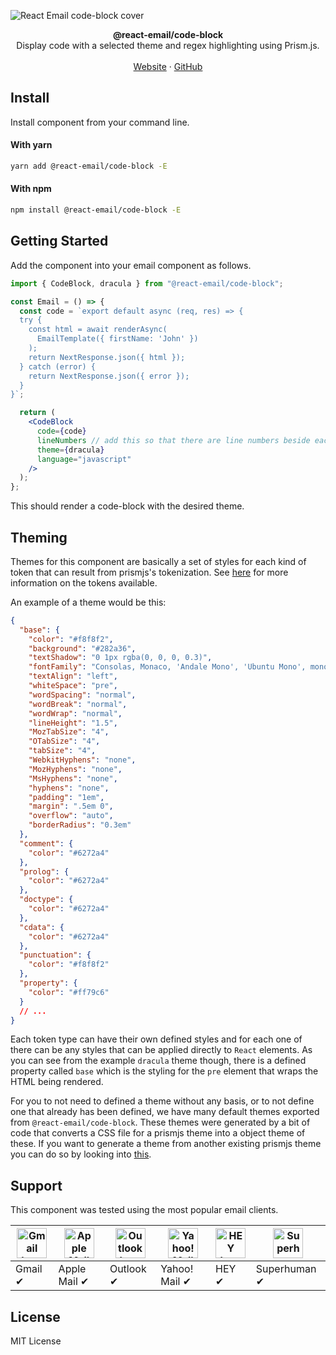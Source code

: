 ![React Email code-block cover](https://react.email/static/covers/code-block.png)

<div align="center"><strong>@react-email/code-block</strong></div>
<div align="center">Display code with a selected theme and regex highlighting using Prism.js.</div>
<br />
<div align="center">
<a href="https://react.email">Website</a>
<span> · </span>
<a href="https://github.com/resend/react-email">GitHub</a>

</div>

## Install

Install component from your command line.

#### With yarn

```sh
yarn add @react-email/code-block -E
```

#### With npm

```sh
npm install @react-email/code-block -E
```

## Getting Started

Add the component into your email component as follows.

```jsx
import { CodeBlock, dracula } from "@react-email/code-block";

const Email = () => {
  const code = `export default async (req, res) => {
  try {
    const html = await renderAsync(
      EmailTemplate({ firstName: 'John' })
    );
    return NextResponse.json({ html });
  } catch (error) {
    return NextResponse.json({ error });
  }
}`;

  return (
    <CodeBlock
      code={code}
      lineNumbers // add this so that there are line numbers beside each code line
      theme={dracula}
      language="javascript"
    />
  );
};
```

This should render a code-block with the desired theme.

## Theming

Themes for this component are basically a set of styles for each kind of token that can result from prismjs's tokenization. See [here](https://prismjs.com/tokens.html) for more information on the tokens available.

An example of a theme would be this:

```json
{
  "base": {
    "color": "#f8f8f2",
    "background": "#282a36",
    "textShadow": "0 1px rgba(0, 0, 0, 0.3)",
    "fontFamily": "Consolas, Monaco, 'Andale Mono', 'Ubuntu Mono', monospace",
    "textAlign": "left",
    "whiteSpace": "pre",
    "wordSpacing": "normal",
    "wordBreak": "normal",
    "wordWrap": "normal",
    "lineHeight": "1.5",
    "MozTabSize": "4",
    "OTabSize": "4",
    "tabSize": "4",
    "WebkitHyphens": "none",
    "MozHyphens": "none",
    "MsHyphens": "none",
    "hyphens": "none",
    "padding": "1em",
    "margin": ".5em 0",
    "overflow": "auto",
    "borderRadius": "0.3em"
  },
  "comment": {
    "color": "#6272a4"
  },
  "prolog": {
    "color": "#6272a4"
  },
  "doctype": {
    "color": "#6272a4"
  },
  "cdata": {
    "color": "#6272a4"
  },
  "punctuation": {
    "color": "#f8f8f2"
  },
  "property": {
    "color": "#ff79c6"
  }
  // ...
}
```

Each token type can have their own defined styles and for each one of there can be any styles that can be applied directly to `React` elements.
As you can see from the example `dracula` theme though, there is a defined property called `base` which is the styling for the `pre` element that wraps the HTML being rendered.

For you to not need to defined a theme without any basis, or to not define one that already has been defined, we have many default themes exported from `@react-email/code-block`.
These themes were generated by a bit of code that converts a CSS file for a prismjs theme into a object theme of these.
If you want to generate a theme from another existing prismjs theme you can do so by looking into [this](https://github.com/gabrielmfern/from-prismjs-to-react-email-code-block-theme).

## Support

This component was tested using the most popular email clients.

| <img src="https://react.email/static/icons/gmail.svg" width="48px" height="48px" alt="Gmail logo"> | <img src="https://react.email/static/icons/apple-mail.svg" width="48px" height="48px" alt="Apple Mail"> | <img src="https://react.email/static/icons/outlook.svg" width="48px" height="48px" alt="Outlook logo"> | <img src="https://react.email/static/icons/yahoo-mail.svg" width="48px" height="48px" alt="Yahoo! Mail logo"> | <img src="https://react.email/static/icons/hey.svg" width="48px" height="48px" alt="HEY logo"> | <img src="https://react.email/static/icons/superhuman.svg" width="48px" height="48px" alt="Superhuman logo"> |
| -------------------------------------------------------------------------------------------------- | ------------------------------------------------------------------------------------------------------- | ------------------------------------------------------------------------------------------------------ | ------------------------------------------------------------------------------------------------------------- | ---------------------------------------------------------------------------------------------- | ------------------------------------------------------------------------------------------------------------ |
| Gmail ✔                                                                                           | Apple Mail ✔                                                                                           | Outlook ✔                                                                                             | Yahoo! Mail ✔                                                                                                | HEY ✔                                                                                         | Superhuman ✔                                                                                                |

## License

MIT License
